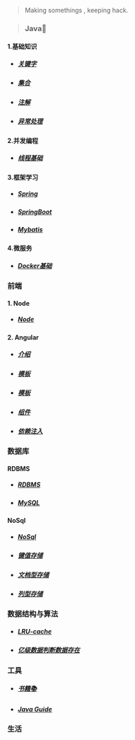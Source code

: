 > Making somethings , keeping hack.

> ### Java💖
#### 1.基础知识

- ##### [关键字](zh-cn/java/base/keywords)
- ##### [集合](zh-cn/java/base/collection)
- ##### [注解](zh-cn/java/base/Annontation)
- ##### [异常处理](zh-cn/java/base/exception)

#### 2.并发编程

- ##### [线程基础](zh-cn/java/multithread)

#### 3.框架学习

- ##### [Spring](zh-cn/java/spring/)
- ##### [SpringBoot](zh-cn/java/springboot/README)
- ##### [Mybatis](zh-cn/java/mybatis/README)
           
#### 4.微服务

- ##### [Docker基础](zh-cn/mico-ser/docker/docker-01)  

### 前端

#### 1. Node

- ##### [Node](zh-cn/fontstack/node/nodejs)

#### 2. Angular

- ##### [介绍](zh-cn/fontstack/angular/angular-01)
- ##### [模板](/zh-cn/fontstack/angular/angular-modules)
- ##### [模板](/zh-cn/fontstack/angular/angular-modules)
- ##### [组件](/zh-cn/fontstack/angular/angular-components)
- ##### [依赖注入](/zh-cn/fontstack/angular/angular-DI)

### 数据库
#### RDBMS

- ##### [RDBMS](zh-cn/DataBase/rdbms)
- ##### [MySQL](zh-cn/DataBase/mysql)

#### NoSql

- ##### [NoSql](zh-cn/DataBase/nosql)
- ##### [键值存储](zh-cn/DataBase/kvstorage)
- ##### [文档型存储](zh-cn/DataBase/documentstorage)
- ##### [列型存储](zh-cn/DataBase/documentstorage)

### 数据结构与算法

- ##### [LRU-cache](zh-cn/algorithm/LRU-cache)
- ##### [亿级数据判断数据存在](zh-cn/algorithm/guava-bloom-filter)

### 工具

- ##### [书籍📚](zh-cn/tools/book)
- ##### [Java Guide](https://snailclimb.top/JavaGuide/#/?id=java)

### 生活
